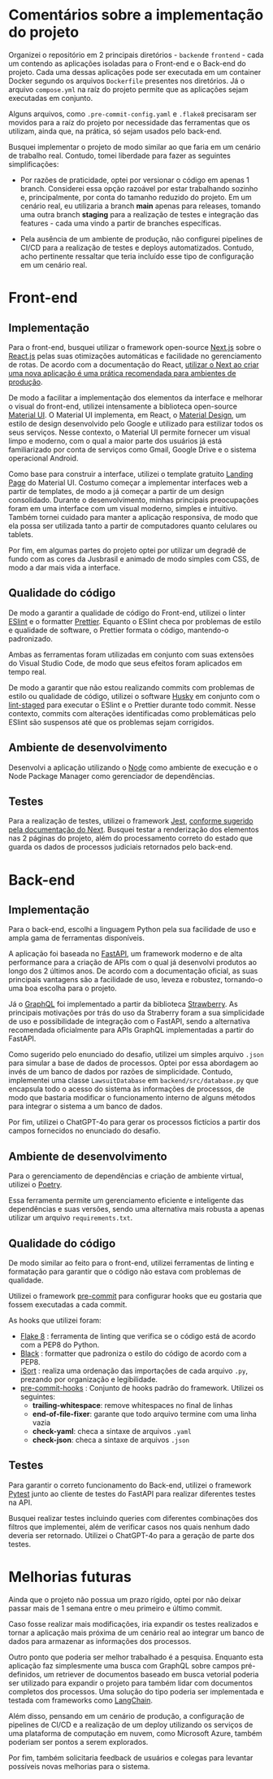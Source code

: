 # Comentários sobre a implementação do projeto

Organizei o repositório em 2 principais diretórios - `backend`e `frontend` - cada um contendo as aplicações isoladas para o Front-end e o Back-end do projeto. Cada uma dessas aplicações pode ser executada em um container Docker segundo os arquivos `Dockerfile` presentes nos diretórios. Já o arquivo `compose.yml` na raíz do projeto permite que as aplicações sejam executadas em conjunto.

Alguns arquivos, como `.pre-commit-config.yaml` e `.flake8` precisaram ser movidos para a raíz do projeto por necessidade das ferramentas que os utilizam, ainda que, na prática, só sejam usados pelo back-end.

Busquei implementar o projeto de modo similar ao que faria em um cenário de trabalho real. Contudo, tomei liberdade para fazer as seguintes simplificações:

- Por razões de praticidade, optei por versionar o código em apenas 1 branch. Considerei essa opção razoável por estar trabalhando sozinho e, principalmente, por conta do tamanho reduzido do projeto. Em um cenário real, eu utilizaria a branch **main** apenas para releases, tomando uma outra branch **staging** para a realização de testes e integração das features - cada uma vindo a partir de branches específicas.

- Pela ausência de um ambiente de produção, não configurei pipelines de CI/CD para a realização de testes e deploys automatizados. Contudo, acho pertinente ressaltar que teria incluído esse tipo de configuração em um cenário real.

# Front-end

## Implementação

Para o front-end, busquei utilizar o framework open-source [Next.js](https://nextjs.org/) sobre o [React.js](https://react.dev/) pelas suas otimizações automáticas e  facilidade no gerenciamento de rotas. De acordo com a documentação do React, [utilizar o Next ao criar uma nova aplicação é uma prática recomendada para ambientes de produção](https://react.dev/learn/start-a-new-react-project).

De modo a facilitar a implementação dos elementos da interface e melhorar o visual do front-end, utilizei intensamente a biblioteca open-source [Material UI](https://mui.com/material-ui/). O Material UI implementa, em React, o [Material Design](https://m3.material.io/), um estilo de design desenvolvido pelo Google e utilizado para estilizar todos os seus serviços. Nesse contexto, o Material UI permite fornecer um visual limpo e moderno, com o qual a maior parte dos usuários já está familiarizado por conta de serviços como Gmail, Google Drive e o sistema operacional Android.

Como base para construir a interface, utilizei o template gratuito [Landing Page](https://mui.com/material-ui/getting-started/templates/landing-page/) do Material UI. Costumo começar a implementar interfaces web a partir de templates, de modo a já começar a partir de um design consolidado. Durante o desenvolvimento, minhas principais preocupações foram em  uma interface com um visual moderno, simples e intuitivo. Também tornei cuidado para manter a aplicação responsiva, de modo que ela possa ser utilizada tanto a partir de computadores quanto celulares ou tablets.

Por fim, em algumas partes do projeto optei por utilizar um degradê de fundo com as cores da Jusbrasil e animado de modo simples com CSS, de modo a dar mais vida a interface.

## Qualidade do código

De modo a garantir a qualidade de código do Front-end, utilizei o linter [ESlint](https://eslint.org/) e o formatter [Prettier](https://prettier.io/). Equanto o ESlint checa por problemas de estilo e qualidade de software, o Prettier formata o código, mantendo-o padronizado.

Ambas as ferramentas foram utilizadas em conjunto com suas extensões do Visual Studio Code, de modo que seus efeitos foram aplicados em tempo real.

De modo a garantir que não estou realizando commits com problemas de estilo ou qualidade de código, utilizei o software [Husky](https://typicode.github.io/husky/) em conjunto com o [lint-staged](https://github.com/lint-staged/lint-staged) para executar o ESlint e o Prettier durante todo commit. Nesse contexto, commits com alterações identificadas como problemáticas pelo ESlint são suspensos até que os problemas sejam corrigidos.

## Ambiente de desenvolvimento

Desenvolvi a aplicação utilizando o [Node](https://nodejs.org/pt) como ambiente de execução e o Node Package Manager como gerenciador de dependências.

## Testes

Para a realização de testes, utilizei o framework [Jest](https://jestjs.io/pt-BR/), [conforme sugerido pela documentação do Next](https://nextjs.org/docs/app/building-your-application/testing/jest). Busquei testar a renderização dos elementos nas 2 páginas do projeto, além do processamento correto do estado que guarda os dados de processos judiciais retornados pelo back-end.

# Back-end

## Implementação

Para o back-end, escolhi a linguagem Python pela sua facilidade de uso e ampla gama de ferramentas disponíveis.

A aplicação foi baseada no [FastAPI](https://fastapi.tiangolo.com/), um framework moderno e de alta performance para a criação de APIs com o qual já desenvolvi produtos ao longo dos 2 últimos anos. De acordo com a documentação oficial, as suas principais vantagens são a facilidade de uso, leveza e robustez, tornando-o uma boa escolha para o projeto.

Já o [GraphQL](https://graphql.org/) foi implementado a partir da biblioteca [Strawberry](https://strawberry.rocks/). As principais motivações por trás do uso da Straberry foram a sua simplicidade de uso e possibilidade de integração com o FastAPI, sendo a alternativa recomendada oficialmente para APIs GraphQL implementadas a partir do FastAPI.

Como sugerido pelo enunciado do desafio, utilizei um simples arquivo ```.json``` para simular a base de dados de processos. Optei por essa abordagem ao invés de um banco de dados por razões de simplicidade. Contudo, implementei uma classe ```LawsuitDatabase``` em ```backend/src/database.py``` que encapsula todo o acesso do sistema às informações de processos, de modo que bastaria modificar o funcionamento interno de alguns métodos para integrar o sistema a um banco de dados.

Por fim, utilizei o ChatGPT-4o para gerar os processos fictícios a partir dos campos fornecidos no enunciado do desafio.

## Ambiente de desenvolvimento

Para o gerenciamento de dependências e criação de ambiente virtual, utilizei o [Poetry](https://python-poetry.org/).

Essa ferramenta permite um gerenciamento eficiente e inteligente das dependências e suas versões, sendo uma alternativa mais robusta a apenas utilizar um arquivo `requirements.txt`.

## Qualidade do código

De modo similar ao feito para o front-end, utilizei ferramentas de linting e formatação para garantir que o código não estava com problemas de qualidade.

Utilizei o framework [pre-commit](https://pre-commit.com/) para configurar hooks que eu gostaria que fossem executadas a cada commit.

As hooks que utilizei foram:

- [Flake 8](https://flake8.pycqa.org/en/latest/) : ferramenta de linting que verifica se o código está de acordo com a PEP8 do Python.
- [Black]() : formatter que padroniza o estilo do código de acordo com a PEP8.
- [iSort]() : realiza uma ordenação das importações de cada arquivo `.py`, prezando por organização e legibilidade.
- [pre-commit-hooks]() : Conjunto de hooks padrão do framework. Utilizei os seguintes:
  - **trailing-whitespace**: remove whitespaces no final de linhas
  - **end-of-file-fixer**: garante que todo arquivo termine com uma linha vazia
  - **check-yaml**: checa a sintaxe de arquivos `.yaml`
  - **check-json**: checa a sintaxe de arquivos `.json`

## Testes

Para garantir o correto funcionamento do Back-end, utilizei o framework [Pytest](https://docs.pytest.org/en/8.2.x/) junto ao cliente de testes do FastAPI para realizar diferentes testes na API.

Busquei realizar testes incluindo queries com diferentes combinações dos filtros que implementei, além de verificar casos nos quais nenhum dado deveria ser retornado. Utilizei o ChatGPT-4o para a geração de parte dos testes.

# Melhorias futuras

Ainda que o projeto não possua um prazo rígido, optei por não deixar passar mais de 1 semana entre o meu primeiro e último commit.

Caso fosse realizar mais modificações, iria expandir os testes realizados e tornar a aplicação mais próxima de um cenário real ao integrar um banco de dados para armazenar as informações dos processos.

Outro ponto que poderia ser melhor trabalhado é a pesquisa. Enquanto esta aplicação faz simplesmente uma busca com GraphQL sobre campos pré-definidos, um retriever de documentos baseado em busca vetorial poderia ser utilizado para expandir o projeto para também lidar com documentos completos dos processos. Uma solução do tipo poderia ser implementada e testada com frameworks como [LangChain](https://js.langchain.com/v0.2/docs/introduction/).

Além disso, pensando em um cenário de produção, a configuração de pipelines de CI/CD e a realização de um deploy utilizando os serviços de uma plataforma de computação em nuvem, como Microsoft Azure, também poderiam ser pontos a serem explorados.

Por fim, também solicitaria feedback de usuários e colegas para levantar possíveis novas melhorias para o sistema.
